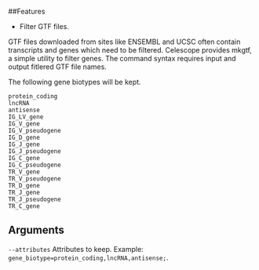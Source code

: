 ##Features

- Filter GTF files.

GTF files downloaded from sites like ENSEMBL and UCSC often contain transcripts and genes which need to be filtered.
Celescope provides mkgtf, a simple utility to filter genes. The command syntax requires input and output fitlered GTF file names.

The following gene biotypes will be kept.
```
protein_coding 
lncRNA 
antisense 
IG_LV_gene 
IG_V_gene 
IG_V_pseudogene 
IG_D_gene 
IG_J_gene 
IG_J_pseudogene 
IG_C_gene 
IG_C_pseudogene 
TR_V_gene 
TR_V_pseudogene 
TR_D_gene 
TR_J_gene 
TR_J_pseudogene 
TR_C_gene
```
## Arguments
`--attributes` Attributes to keep. Example: `gene_biotype=protein_coding,lncRNA,antisense;`.

